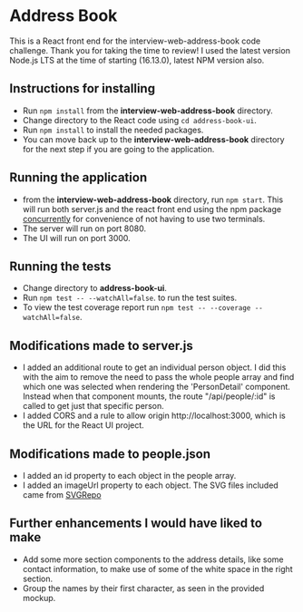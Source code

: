 # Address Book

This is a React front end for the interview-web-address-book code challenge. Thank you for taking the time to review!
I used the latest version Node.js LTS at the time of starting (16.13.0), latest NPM version also.

## Instructions for installing

-   Run `npm install` from the **interview-web-address-book** directory.
-   Change directory to the React code using `cd address-book-ui`.
-   Run `npm install` to install the needed packages.
-   You can move back up to the **interview-web-address-book** directory for the next step if you are going to the application.

## Running the application

-   from the **interview-web-address-book** directory, run `npm start`. This will run both server.js and the react front end using the npm package [concurrently](https://www.npmjs.com/package/concurrently) for convenience of not having to use two terminals.
-   The server will run on port 8080.
-   The UI will run on port 3000.

## Running the tests

-   Change directory to **address-book-ui**.
-   Run `npm test -- --watchAll=false`. to run the test suites.
-   To view the test coverage report run `npm test -- --coverage --watchAll=false`.

## Modifications made to server.js

-   I added an additional route to get an individual person object. I did this with the aim to remove the need to pass the whole people array and find which one was selected when rendering the 'PersonDetail' component. Instead when that component mounts, the route "/api/people/:id" is called to get just that specific person.
-   I added CORS and a rule to allow origin http://localhost:3000, which is the URL for the React UI project.

## Modifications made to people.json

-   I added an id property to each object in the people array.
-   I added an imageUrl property to each object. The SVG files included came from [SVGRepo](https://www.svgrepo.com/)

## Further enhancements I would have liked to make

-   Add some more section components to the address details, like some contact information, to make use of some of the white space in the right section.
-   Group the names by their first character, as seen in the provided mockup.
